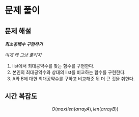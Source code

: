   # 문제 풀이

## 문제 해설

***최소공배수 구현하기***

*이게 왜 그냥 풀리지*

1. list에서 최대공약수를 찾는 함수를 구현한다.
2. 본인의 최대공약수와 상대의 list를 비교하는 함수를 구현한다.
3. A와 B에 대한 최대공약수를 구하고 비교해준 뒤 더 큰 것을 취한다.

## 시간 복잡도

$$O(max(len(arrayA), len(arrayB))$$


